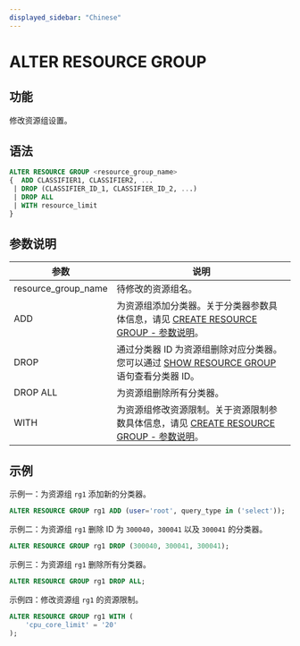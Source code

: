 ```yaml
---
displayed_sidebar: "Chinese"
---
```


# ALTER RESOURCE GROUP

## 功能

修改资源组设置。

## 语法

```SQL
ALTER RESOURCE GROUP <resource_group_name>
{  ADD CLASSIFIER1, CLASSIFIER2, ...
 | DROP (CLASSIFIER_ID_1, CLASSIFIER_ID_2, ...)
 | DROP ALL
 | WITH resource_limit 
}
```

## 参数说明

| **参数**            | **说明**                                                     |
| ------------------- | ------------------------------------------------------------ |
| resource_group_name | 待修改的资源组名。                                           |
| ADD                 | 为资源组添加分类器。关于分类器参数具体信息，请见 [CREATE RESOURCE GROUP - 参数说明](../../../sql-reference/sql-statements/Administration/CREATE_RESOURCE_GROUP.md)。 |
| DROP                | 通过分类器 ID 为资源组删除对应分类器。您可以通过 [SHOW RESOURCE GROUP](../../../sql-reference/sql-statements/Administration/SHOW_RESOURCE_GROUP.md) 语句查看分类器 ID。 |
| DROP ALL            | 为资源组删除所有分类器。                                     |
| WITH                | 为资源组修改资源限制。关于资源限制参数具体信息，请见 [CREATE RESOURCE GROUP - 参数说明](../../../sql-reference/sql-statements/Administration/CREATE_RESOURCE_GROUP.md)。 |

## 示例

示例一：为资源组 `rg1` 添加新的分类器。

```SQL
ALTER RESOURCE GROUP rg1 ADD (user='root', query_type in ('select'));
```

示例二：为资源组 `rg1` 删除 ID 为 `300040`，`300041` 以及 `300041` 的分类器。

```SQL
ALTER RESOURCE GROUP rg1 DROP (300040, 300041, 300041);
```

示例三：为资源组 `rg1` 删除所有分类器。

```SQL
ALTER RESOURCE GROUP rg1 DROP ALL;
```

示例四：修改资源组 `rg1` 的资源限制。

```SQL
ALTER RESOURCE GROUP rg1 WITH (
    'cpu_core_limit' = '20'
);
```
